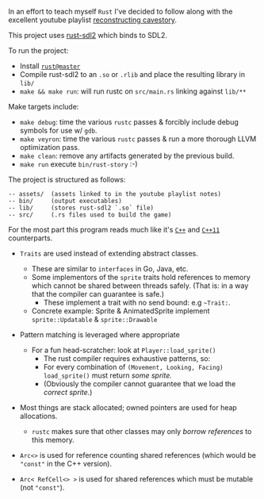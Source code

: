 In an effort to teach myself `Rust` I've decided to follow along with
the excellent youtube playlist [reconstructing cavestory](http://www.youtube.com/playlist?list=PL006xsVEsbKjSKBmLu1clo85yLrwjY67X).

This project uses [rust-sdl2](https://github.com/AngryLawyer/rust-sdl2) which binds to SDL2.

To run the project:
 * Install [`rust@master`](https://github.com/mozilla/rust)
 * Compile rust-sdl2 to an `.so` or `.rlib` and place the resulting library in `lib/`
 * `make && make run`: will run rustc on `src/main.rs` linking against `lib/**`

Make targets include:
 * `make debug`: 	time the various `rustc` passes & forcibly include debug symbols for use w/ `gdb`.
 * `make veyron`: 	time the various `rustc` passes & run a more thorough LLVM optimization pass.
 * `make clean`: 	remove any artifacts generated by the previous build.
 * `make run`		execute `bin/rust-story` :-) 

The project is structured as follows:

	-- assets/ 	(assets linked to in the youtube playlist notes)
	-- bin/ 	(output executables)
	-- lib/		(stores rust-sdl2 `.so` file)
	-- src/ 	(.rs files used to build the game)


For the most part this program reads much like it's [`C++`][1] and [`C++11`][2] counterparts.

 * `Traits` are used instead of extending abstract classes.
 	* These are similar to `interfaces` in Go, Java, etc.
 	* Some implementors of the `sprite` traits hold references to memory which cannot
	  be shared between threads safely. (That is: in a way that the compiler can guarantee is safe.)
		* These implement a trait with no send bound: e.g `~Trait:`.
	* Concrete example: Sprite & AnimatedSprite implement `sprite::Updatable` & `sprite::Drawable`

 * Pattern matching is leveraged where appropriate
 	* For a fun head-scratcher: look at `Player::load_sprite()`
 		* The rust compiler requires exhaustive patterns, so:
 		* For every combination of `(Movement, Looking, Facing)` `load_sprite()` must
 		  return _some sprite._
		* (Obviously the compiler cannot guarantee that we load the _correct sprite._)

 * Most things are stack allocated; owned pointers are used for heap allocations.
 	* `rustc` makes sure that other classes may only _borrow references_ to this memory. 
 * `Arc<>` is used for reference counting shared references (which would be `"const"` in the C++ version).
 * `Arc< RefCell<> >` is used for shared references which must be mutable (not `"const"`).
 

[1]: https://github.com/chebert/cavestory-screencast
[2]: https://github.com/JIghtuse/cavestory-sdl2


